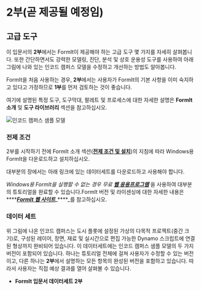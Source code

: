 # 2부\(곧 제공될 예정임\)

## 고급 도구

이 입문서의 **2부**에서는 FormIt이 제공해야 하는 고급 도구 몇 가지를 자세히 살펴봅니다. 또한 간단하면서도 강력한 모델링, 진단, 분석 및 상호 운용성 도구를 사용하여 아래 그림에 나와 있는 인코드 캠퍼스 모델을 수정하고 개선하는 방법도 알아봅니다.

FormIt을 처음 사용하는 경우, **2부**에서는 사용자가 FormIt의 기본 사항을 이미 숙지하고 있다고 가정하므로 **1부**를 먼저 검토하는 것이 좋습니다.

여기에 설명된 특정 도구, 도구막대, 팔레트 및 프로세스에 대한 자세한 설명은 **FormIt 소개** 및 **도구 라이브러리** 섹션을 참고하십시오.

![인코드 캠퍼스 샘플 모델](../.gitbook/assets/encode-campus-sample-model-intro-image.png)

### 전제 조건

2부를 시작하기 전에 FormIt 소개 섹션([**전제 조건 및 설치**](../formit-introduction/prerequisites-and-installation.md))의 지침에 따라 Windows용 FormIt을 다운로드하고 설치하십시오.

대부분의 장에서는 아래 링크에 있는 데이터세트를 다운로드하고 사용해야 합니다.

_Windows용 FormIt을 실행할 수 없는 경우 무료_ [_**웹 응용프로그램**_](https://formit.autodesk.com/app) 을 사용하여 대부분의 튜토리얼을 완료할 수 있습니다.FormIt 버전 및 라이센싱에 대한 자세한 내용은 ****[_**FormIt 웹 사이트**_](https://formit.autodesk.com)_\*\*\*\*_를 참고하십시오.

### 데이터 세트

위 그림에 나온 인코드 캠퍼스는 도시 플롯에 설정된 가상의 다목적 프로젝트(중간 크기)로, 구성된 레이어, 장면, 재료 및 실시간으로 편집 가능한 Dynamo 스크립트에 연결된 형상까지 완비되어 있습니다. 이 데이터세트에는 인코드 캠퍼스 샘플 모델의 두 가지 버전이 포함되어 있습니다. 하나는 튜토리얼 전체에 걸쳐 사용자가 수정할 수 있는 버전이고, 다른 하나는 **2부**에서 설명하는 모든 항목의 완성된 버전을 포함하고 있습니다. 따라서 사용자는 직접 예상 결과를 열어 살펴볼 수 있습니다.

* **FormIt 입문서 데이터세트 2부**

